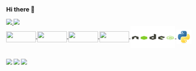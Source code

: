 ### Hi there 👋

<!--
**Pedinpsy/Pedinpsy** is a ✨ _special_ ✨ repository because its `README.md` (this file) appears on your GitHub profile.

Here are some ideas to get you started:
!-->
 <div>
  <a href="https://github.com/pedinpsy">
  <img height="180em" src="https://github-readme-stats.vercel.app/api?username=pedinpsy&show_icons=true&theme=dark&include_all_commits=true&count_private=true"/>
  <img height="180em" src="https://github-readme-stats.vercel.app/api/top-langs/?username=pedinpsy&layout=compact&langs_count=7&theme=dark"/>
</div>
 


<div style="display: inline_block">
	<img align="center" height="30" width="80" src="https://raw.githubusercontent.com/jmnote/z-icons/master/svg/csharp.svg" >
	<img align="center" height="30" width="80" src="https://raw.githubusercontent.com/jmnote/z-icons/master/svg/c.svg" >
  <img align="center" height="30" width="80" src="https://raw.githubusercontent.com/jmnote/z-icons/master/svg/java.svg" >
  <img align="center" height="30" width="80" src="https://raw.githubusercontent.com/jmnote/z-icons/master/svg/javascript.svg" >
  <img align="center" height="60" width="120" src="https://raw.githubusercontent.com/devicons/devicon/master/icons/nodejs/nodejs-original-wordmark.svg" alt="nodejs">
  <img  align="center" src="https://raw.githubusercontent.com/devicons/devicon/master/icons/python/python-original.svg" alt="python"
            width="40" height="40" />

</div>


  
  ##
 
<div> 

 <a href="https://gitlab.com/pedinpsy" target="_blank"><img src="https://img.shields.io/badge/GitLab-330F63?style=for-the-badge&logo=gitlab&logoColor=white"></a> 
 <a href="https://www.linkedin.com/in/pedro-carvalho-851134b" target="_blank"><img src="https://img.shields.io/badge/-LinkedIn-%230077B5?style=for-the-badge&logo=linkedin&logoColor=white"></a> 
  <a href="https://instagram.com/pedrohcvieira_" target="_blank"><img src="https://img.shields.io/badge/-Instagram-%23E4405F?style=for-the-badge&logo=instagram&logoColor=white" ></a>
   
 
</div>

